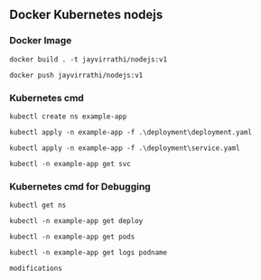 ## Docker Kubernetes nodejs


### Docker Image
```
docker build . -t jayvirrathi/nodejs:v1

docker push jayvirrathi/nodejs:v1
```

### Kubernetes cmd
```
kubectl create ns example-app

kubectl apply -n example-app -f .\deployment\deployment.yaml

kubectl apply -n example-app -f .\deployment\service.yaml

kubectl -n example-app get svc
```


### Kubernetes cmd for Debugging
```
kubectl get ns

kubectl -n example-app get deploy

kubectl -n example-app get pods

kubectl -n example-app get logs podname

modifications 
```



